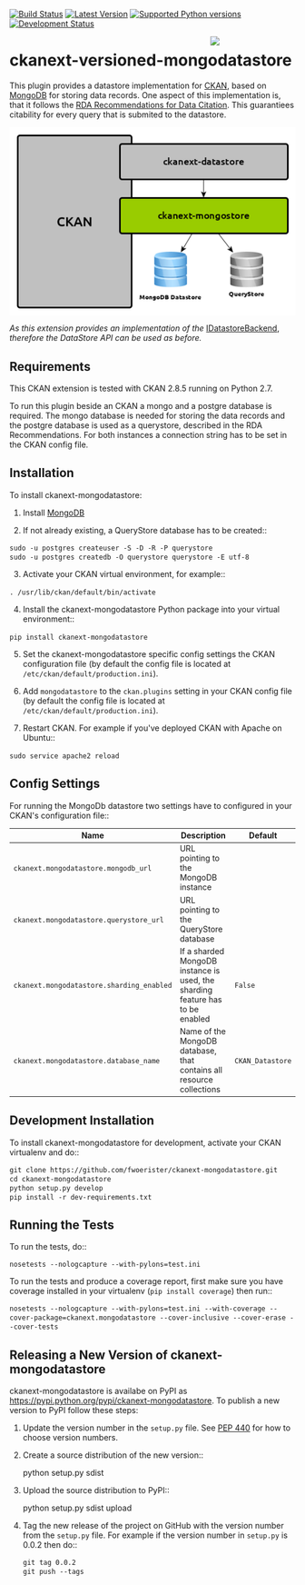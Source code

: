 [![Build Status](https://travis-ci.org/fwoerister/ckanext-versioned-mongodatastore.svg?branch=master)](https://travis-ci.org/fwoerister/ckanext-versioned-mongodatastore)
[![Latest Version](https://pypip.in/version/ckanext-versioned-mongodatastore/badge.svg)](https://pypi.python.org/pypi/ckanext-versioned-mongodatastore/)
[![Supported Python versions](https://pypip.in/py_versions/ckanext-versioned-mongodatastore/badge.svg)](https://pypi.python.org/pypi/ckanext-versioned-mongodatastore/)
[![Development Status](https://pypip.in/status/ckanext-versioned-mongodatastore/badge.svg)](https://pypi.python.org/pypi/ckanext-versioned-mongodatastore/https://pypi.python.org/pypi/ckanext-versioned-mongodatastore/)

<img src="https://raw.githubusercontent.com/fwoerister/ckanext-versioned-mongodatastore/master/images/TU_Signet_SW_rgb.png" align="right" width="150px"/>

# ckanext-versioned-mongodatastore

This plugin provides a datastore implementation for [CKAN](https://www.ckan.org), based on [MongoDB](https://www.mongodb.org) for storing data records. One aspect of this implementation is, that it follows the [RDA Recommendations for Data Citation](https://doi.org/10.15497/RDA00016). This guarantiees citability for every query that is submited to the datastore.

<div style="text-align:center"><img src="https://raw.githubusercontent.com/fwoerister/ckanext-versioned-mongodatastore/master/images/BigPicture.png" align='center'/></div>

*As this extension provides an implementation of the* [IDatastoreBackend](https://docs.ckan.org/en/latest/maintaining/datastore.html#extending-datastore), *therefore the DataStore API can be used as before.*

## Requirements
This CKAN extension is tested with CKAN 2.8.5 running on Python 2.7.

To run this plugin beside an CKAN a mongo and a postgre database is required. The mongo database is needed for storing the data records and the postgre database is used as a querystore, described in the RDA Recommendations. For both instances a connection string has to be set in the CKAN config file.

## Installation

To install ckanext-mongodatastore:

1. Install [MongoDB](https://docs.mongodb.com/manual/installation/)

2. If not already existing, a QueryStore database has to be created::

```
sudo -u postgres createuser -S -D -R -P querystore
sudo -u postgres createdb -O querystore querystore -E utf-8
```

3. Activate your CKAN virtual environment, for example::

`. /usr/lib/ckan/default/bin/activate`

4. Install the ckanext-mongodatastore Python package into your virtual environment::

`pip install ckanext-mongodatastore`

5. Set the ckanext-mongodatastore specific config settings the CKAN configuration file 
   (by default the config file is located at
   ``/etc/ckan/default/production.ini``).

5. Add ``mongodatastore`` to the ``ckan.plugins`` setting in your CKAN
   config file (by default the config file is located at
   ``/etc/ckan/default/production.ini``).

6. Restart CKAN. For example if you've deployed CKAN with Apache on Ubuntu::

`sudo service apache2 reload`

## Config Settings
For running the MongoDb datastore two settings have to configured in your CKAN's configuration file::

Name | Description | Default
--|--|--
`ckanext.mongodatastore.mongodb_url` | URL pointing to the MongoDB instance | 
`ckanext.mongodatastore.querystore_url` | URL pointing to the QueryStore database |
`ckanext.mongodatastore.sharding_enabled` | If a sharded MongoDB instance is used, the sharding feature has to be enabled | `False`
`ckanext.mongodatastore.database_name` | Name of the MongoDB database, that contains all resource collections | `CKAN_Datastore`

## Development Installation

To install ckanext-mongodatastore for development, activate your CKAN virtualenv and
do::

    git clone https://github.com/fwoerister/ckanext-mongodatastore.git
    cd ckanext-mongodatastore
    python setup.py develop
    pip install -r dev-requirements.txt

## Running the Tests

To run the tests, do::

    nosetests --nologcapture --with-pylons=test.ini

To run the tests and produce a coverage report, first make sure you have
coverage installed in your virtualenv (``pip install coverage``) then run::

    nosetests --nologcapture --with-pylons=test.ini --with-coverage --cover-package=ckanext.mongodatastore --cover-inclusive --cover-erase --cover-tests

## Releasing a New Version of ckanext-mongodatastore

ckanext-mongodatastore is availabe on PyPI as https://pypi.python.org/pypi/ckanext-mongodatastore.
To publish a new version to PyPI follow these steps:

1. Update the version number in the ``setup.py`` file.
   See [PEP 440](http://legacy.python.org/dev/peps/pep-0440/#public-version-identifiers)
   for how to choose version numbers.

2. Create a source distribution of the new version::

     python setup.py sdist

3. Upload the source distribution to PyPI::

     python setup.py sdist upload

4. Tag the new release of the project on GitHub with the version number from
   the ``setup.py`` file. For example if the version number in ``setup.py`` is
   0.0.2 then do::

       git tag 0.0.2
       git push --tags
